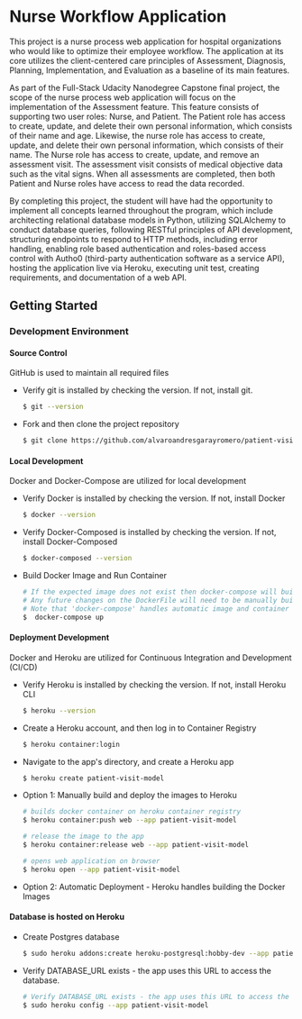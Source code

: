 
# Nurse Workflow Application
This project is a nurse process web application for hospital organizations who would like to optimize their employee workflow. The application at its core utilizes the client-centered care principles of Assessment, Diagnosis, Planning, Implementation, and Evaluation as a baseline of its main features. 

As part of the Full-Stack Udacity Nanodegree Capstone final project, the scope of the nurse process web application will focus on the implementation of the Assessment feature. This feature consists of supporting two user roles: Nurse, and Patient. The Patient role has access to create, update, and delete their own personal information, which consists of their name and age. Likewise, the nurse role has access to create, update, and delete their own personal information, which consists of their name. The Nurse role has access to create, update, and remove an assessment visit. The assessment visit consists of medical objective data such as the vital signs. When all assessments are completed, then both Patient and Nurse roles have access to read the data recorded. 

By completing this project, the student will have had the opportunity to implement all concepts learned throughout the program, which include architecting relational database models in Python, utilizing SQLAlchemy to conduct database queries, following RESTful principles of API development, structuring endpoints to respond to HTTP methods, including error handling, enabling role based authentication and roles-based access control with Autho0 (third-party authentication software as a service API), hosting the application live via Heroku, executing unit test, creating requirements, and documentation of a web API.

## Getting Started

### Development Environment

#### Source Control

GitHub is used to maintain all required files

- Verify git is installed by checking the version. If not, install git.

    ```bash
    $ git --version
    ```

- Fork and then clone the project repository 
  
    ```bash
    $ git clone https://github.com/alvaroandresgarayromero/patient-visit-model.git
    ```

#### Local Development

Docker and Docker-Compose are utilized for local development
 
- Verify Docker is installed by checking the version. If not, install Docker

    ```bash
    $ docker --version
    ```
  
- Verify Docker-Composed is installed by checking the version. If not, install Docker-Composed

    ```bash
    $ docker-composed --version
    ```

- Build Docker Image and Run Container

    ```bash
    # If the expected image does not exist then docker-compose will build a new image from DockerFile
    # Any future changes on the DockerFile will need to be manually build ($ docker-compose build) prior to executing the command below
    # Note that 'docker-compose' handles automatic image and container builds on all code changes except if the DockerFile changes.
    $  docker-compose up
    ```


#### Deployment Development

Docker and Heroku are utilized for Continuous Integration and Development (CI/CD) 

- Verify Heroku is installed by checking the version. If not, install Heroku CLI

    ```bash
    $ heroku --version
    ```
  
- Create a Heroku account, and then log in to Container Registry

    ```bash
    $ heroku container:login
    ```

- Navigate to the app's directory, and create a Heroku app

    ```bash
    $ heroku create patient-visit-model
    ```

- Option 1: Manually build and deploy the images to Heroku
  
    ```bash
    # builds docker container on heroku container registry
    $ heroku container:push web --app patient-visit-model
  
    # release the image to the app
    $ heroku container:release web --app patient-visit-model
  
    # opens web application on browser
    $ heroku open --app patient-visit-model
    ```
  
- Option 2: Automatic Deployment - Heroku handles building the Docker Images



#### Database is hosted on Heroku

- Create Postgres database 
  
    ```bash
    $ sudo heroku addons:create heroku-postgresql:hobby-dev --app patient-visit-model
    ```
- Verify DATABASE_URL exists - the app uses this URL to access the database.

    ```bash
    # Verify DATABASE_URL exists - the app uses this URL to access the database.
    $ sudo heroku config --app patient-visit-model
    ```